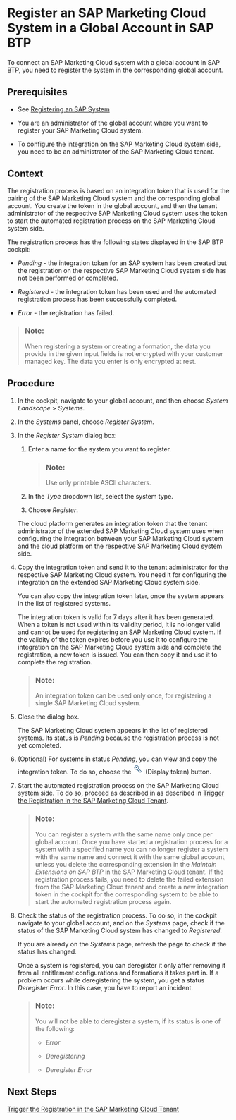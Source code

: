 <!-- loioe9d975a45c954501bbe59e39dfb468c0 -->

# Register an SAP Marketing Cloud System in a Global Account in SAP BTP

To connect an SAP Marketing Cloud system with a global account in SAP BTP, you need to register the system in the corresponding global account.



<a name="loioe9d975a45c954501bbe59e39dfb468c0__prereq_l4m_s5b_fhb"/>

## Prerequisites

-   See [Registering an SAP System](registering-an-sap-system-2ffdaff.md)

-   You are an administrator of the global account where you want to register your SAP Marketing Cloud system.

-   To configure the integration on the SAP Marketing Cloud system side, you need to be an administrator of the SAP Marketing Cloud tenant.




<a name="loioe9d975a45c954501bbe59e39dfb468c0__context_d5k_gxw_2pb"/>

## Context

The registration process is based on an integration token that is used for the pairing of the SAP Marketing Cloud system and the corresponding global account. You create the token in the global account, and then the tenant administrator of the respective SAP Marketing Cloud system uses the token to start the automated registration process on the SAP Marketing Cloud system side.

The registration process has the following states displayed in the SAP BTP cockpit:

-   *Pending* - the integration token for an SAP system has been created but the registration on the respective SAP Marketing Cloud system side has not been performed or completed.

-   *Registered* - the integration token has been used and the automated registration process has been successfully completed.
-   *Error* - the registration has failed.

> ### Note:  
> When registering a system or creating a formation, the data you provide in the given input fields is not encrypted with your customer managed key. The data you enter is only encrypted at rest.



<a name="loioe9d975a45c954501bbe59e39dfb468c0__steps_iw4_jxw_2pb"/>

## Procedure

1.  In the cockpit, navigate to your global account, and then choose *System Landscape* \> *Systems*.

2.  In the *Systems* panel, choose *Register System*.

3.  In the *Register System* dialog box:

    1.  Enter a name for the system you want to register.

        > ### Note:  
        > Use only printable ASCII characters.

    2.  In the *Type* dropdown list, select the system type.

    3.  Choose *Register*.


    The cloud platform generates an integration token that the tenant administrator of the extended SAP Marketing Cloud system uses when configuring the integration between your SAP Marketing Cloud system and the cloud platform on the respective SAP Marketing Cloud system side.

4.  Copy the integration token and send it to the tenant administrator for the respective SAP Marketing Cloud system. You need it for configuring the integration on the extended SAP Marketing Cloud system side.

    You can also copy the integration token later, once the system appears in the list of registered systems.

    The integration token is valid for 7 days after it has been generated. When a token is not used within its validity period, it is no longer valid and cannot be used for registering an SAP Marketing Cloud system. If the validity of the token expires before you use it to configure the integration on the SAP Marketing Cloud system side and complete the registration, a new token is issued. You can then copy it and use it to complete the registration.

    > ### Note:  
    > An integration token can be used only once, for registering a single SAP Marketing Cloud system.

5.  Close the dialog box.

    The SAP Marketing Cloud system appears in the list of registered systems. Its status is *Pending* because the registration process is not yet completed.

6.  \(Optional\) For systems in status *Pending*, you can view and copy the integration token. To do so, choose the ![](images/ViewIntegrationToken_b8ec588.png) \(Display token\) button.

7.  Start the automated registration process on the SAP Marketing Cloud system side. To do so, proceed as described in as described in [Trigger the Registration in the SAP Marketing Cloud Tenant](trigger-the-registration-in-the-sap-marketing-cloud-tenant-d7416c3.md).

    > ### Note:  
    > You can register a system with the same name only once per global account. Once you have started a registration process for a system with a specified name you can no longer register a system with the same name and connect it with the same global account, unless you delete the corresponding extension in the *Maintain Extensions on SAP BTP* in the SAP Marketing Cloud tenant. If the registration process fails, you need to delete the failed extension from the SAP Marketing Cloud tenant and create a new integration token in the cockpit for the corresponding system to be able to start the automated registration process again.

8.  Check the status of the registration process. To do so, in the cockpit navigate to your global account, and on the *Systems* page, check if the status of the SAP Marketing Cloud system has changed to *Registered*.

    If you are already on the *Systems* page, refresh the page to check if the status has changed.

    Once a system is registered, you can deregister it only after removing it from all entitlement configurations and formations it takes part in. If a problem occurs while deregistering the system, you get a status *Deregister Error*. In this case, you have to report an incident.

    > ### Note:  
    > You will not be able to deregister a system, if its status is one of the following:
    > 
    > -   *Error*
    > 
    > -   *Deregistering*
    > 
    > -   *Deregister Error*




<a name="loioe9d975a45c954501bbe59e39dfb468c0__postreq_a24_pnx_2pb"/>

## Next Steps

[Trigger the Registration in the SAP Marketing Cloud Tenant](trigger-the-registration-in-the-sap-marketing-cloud-tenant-d7416c3.md)

